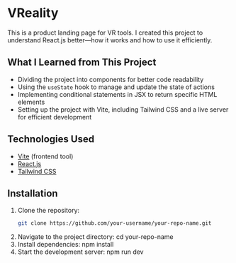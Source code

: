 # VReality

This is a product landing page for VR tools. I created this project to understand React.js better—how it works and how to use it efficiently.

## What I Learned from This Project
- Dividing the project into components for better code readability
- Using the `useState` hook to manage and update the state of actions
- Implementing conditional statements in JSX to return specific HTML elements
- Setting up the project with Vite, including Tailwind CSS and a live server for efficient development

## Technologies Used
- [Vite](https://vitejs.dev/) (frontend tool)
- [React.js](https://reactjs.org/)
- [Tailwind CSS](https://tailwindcss.com/)

## Installation

1. Clone the repository:
   ```bash
   git clone https://github.com/your-username/your-repo-name.git
2. Navigate to the project directory:
   cd your-repo-name
3. Install dependencies:
   npm install
4. Start the development server:
   npm run dev
